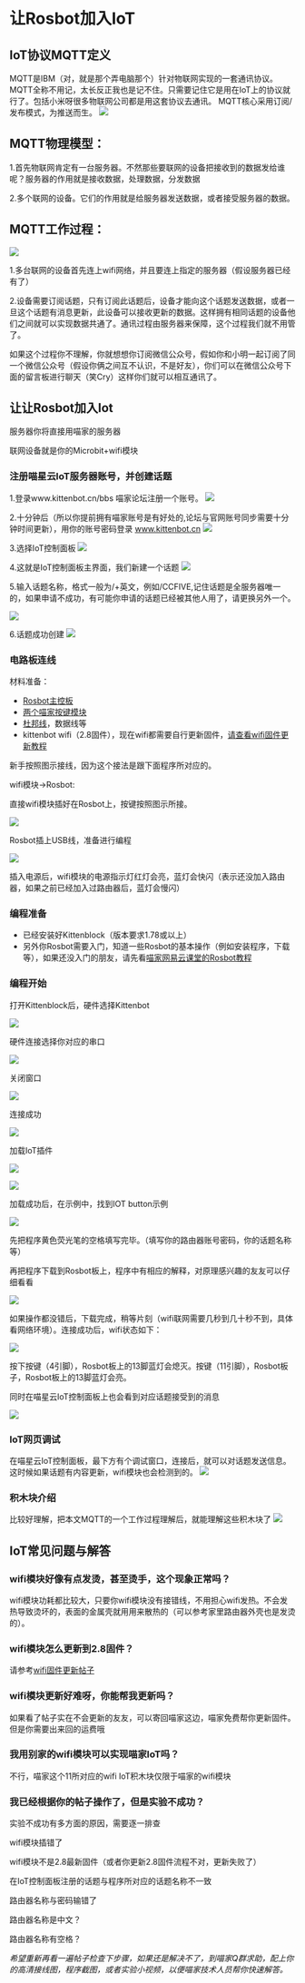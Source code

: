 # 让Rosbot加入IoT

## IoT协议MQTT定义
MQTT是IBM（对，就是那个弄电脑那个）针对物联网实现的一套通讯协议。MQTT全称不用记，太长反正我也是记不住。只需要记住它是用在IoT上的协议就行了。包括小米呀很多物联网公司都是用这套协议去通讯。
MQTT核心采用订阅/发布模式，为推送而生。
![](./images/Microbit_IoT00.png)

## MQTT物理模型：

1.首先物联网肯定有一台服务器。不然那些要联网的设备把接收到的数据发给谁呢？服务器的作用就是接收数据，处理数据，分发数据

2.多个联网的设备。它们的作用就是给服务器发送数据，或者接受服务器的数据。

## MQTT工作过程：
![](./images/Microbit_IoT15.png)

1.多台联网的设备首先连上wifi网络，并且要连上指定的服务器（假设服务器已经有了）

2.设备需要订阅话题，只有订阅此话题后，设备才能向这个话题发送数据，或者一旦这个话题有消息更新，此设备可以接收更新的数据。这样拥有相同话题的设备他们之间就可以实现数据共通了。通讯过程由服务器来保障，这个过程我们就不用管了。

如果这个过程你不理解，你就想想你订阅微信公众号，假如你和小明一起订阅了同一个微信公众号（假设你俩之间互不认识，不是好友），你们可以在微信公众号下面的留言板进行聊天（笑Cry）这样你们就可以相互通讯了。

## 让让Rosbot加入Iot

服务器你将直接用喵家的服务器

联网设备就是你的Microbit+wifi模块

### 注册喵星云IoT服务器账号，并创建话题

1.登录www.kittenbot.cn/bbs 喵家论坛注册一个账号。
![](./images/Microbit_IoT01.png)

2.十分钟后（所以你提前拥有喵家账号是有好处的,论坛与官网账号同步需要十分钟时间更新），用你的账号密码登录
www.kittenbot.cn
![](./images/Microbit_IoT02.png)

3.选择IoT控制面板
![](./images/Microbit_IoT03.png)

4.这就是IoT控制面板主界面，我们新建一个话题
![](./images/Microbit_IoT04.png)

5.输入话题名称，格式一般为/+英文，例如/CCFIVE,记住话题是全服务器唯一的，如果申请不成功，有可能你申请的话题已经被其他人用了，请更换另外一个。

![](./images/Microbit_IoT05.png)

6.话题成功创建
![](./images/Microbit_IoT06.png)

### 电路板连线

材料准备：

- [Rosbot主控板](https://item.taobao.com/item.htm?spm=a1z10.3-c-s.w4002-17001215033.188.6f2a762e0IPPMN&id=551011963085)
- [两个喵家按键模块](https://item.taobao.com/item.htm?spm=a1z10.3-c-s.w4002-17001215033.166.6f2a762e0IPPMN&id=555317774482)
- [杜邦线](https://item.taobao.com/item.htm?spm=a1z10.3-c-s.w4002-17001215033.89.6a1d762eTiXTCL&id=562690829818)，数据线等
- kittenbot wifi（2.8固件），现在wifi都需要自行更新固件，[请查看wifi固件更新教程](http://learn.kittenbot.cn/zh_CN/latest/electronics/wifi.html)

新手按照图示接线，因为这个接法是跟下面程序所对应的。

wifi模块->Rosbot:

直接wifi模块插好在Rosbot上，按键按照图示所接。

![](./images/Rosbot_IoT01.png)

Rosbot插上USB线，准备进行编程

![](./images/Rosbot_IoT03.png)

插入电源后，wifi模块的电源指示灯红灯会亮，蓝灯会快闪（表示还没加入路由器，如果之前已经加入过路由器后，蓝灯会慢闪）

### 编程准备

- 已经安装好Kittenblock（版本要求1.78或以上）
- 另外你Rosbot需要入门，知道一些Rosbot的基本操作（例如安装程序，下载等），如果还没入门的朋友，请先看[喵家网易云课堂的Rosbot教程](https://study.163.com/course/courseMain.htm?courseId=1005498001&share=2&shareId=400000000501010)



### 编程开始

打开Kittenblock后，硬件选择Kittenbot

![](./images/Rosbot_IoT05.png)

硬件连接选择你对应的串口

![](./images/Rosbot_IoT06.png)

关闭窗口

![](./images/Rosbot_IoT07.png)

连接成功

![](./images/Rosbot_IoT08.png)

加载IoT插件

![](./images/Rosbot_IoT09.png)

![](./images/Rosbot_IoT10.png)

加载成功后，在示例中，找到IOT button示例

![](./images/Rosbot_IoT11.png)

先把程序黄色荧光笔的空格填写完毕。（填写你的路由器账号密码，你的话题名称等）

再把程序下载到Rosbot板上，程序中有相应的解释，对原理感兴趣的友友可以仔细看看

![](./images/Rosbot_IoT12.png)


如果操作都没错后，下载完成，稍等片刻（wifi联网需要几秒到几十秒不到，具体看网络环境）。连接成功后，wifi状态如下：

![](./images/Rosbot_IoT15.gif)


按下按键（4引脚），Rosbot板上的13脚蓝灯会熄灭。按键（11引脚），Rosbot板子，Rosbot板上的13脚蓝灯会亮。


同时在喵星云IoT控制面板上也会看到对应话题接受到的消息

![](./images/Rosbot_IoT13.png)

### IoT网页调试

在喵星云IoT控制面板，最下方有个调试窗口，连接后，就可以对话题发送信息。这时候如果话题有内容更新，wifi模块也会检测到的。
![](./images/Rosbot_IoT14.png)

### 积木块介绍

比较好理解，把本文MQTT的一个工作过程理解后，就能理解这些积木块了
![](./images/Rosbot_IoT04.png)

## IoT常见问题与解答

### wifi模块好像有点发烫，甚至烫手，这个现象正常吗？

wifi模块功耗都比较大，只要你wifi模块没有接错线，不用担心wifi发热。不会发热导致烫坏的，表面的金属壳就用用来散热的（可以参考家里路由器外壳也是发烫的）。

### wifi模块怎么更新到2.8固件？

请参考[wifi固件更新帖子](http://learn.kittenbot.cn/zh_CN/latest/electronics/wifi.html)

### wifi模块更新好难呀，你能帮我更新吗？

如果看了帖子实在不会更新的友友，可以寄回喵家这边，喵家免费帮你更新固件。但是你需要出来回的运费哦

### 我用别家的wifi模块可以实现喵家IoT吗？

不行，喵家这个11所对应的wifi IoT积木块仅限于喵家的wifi模块

### 我已经根据你的帖子操作了，但是实验不成功？

实验不成功有多方面的原因，需要逐一排查

wifi模块插错了

wifi模块不是2.8最新固件（或者你更新2.8固件流程不对，更新失败了）


在IoT控制面板注册的话题与程序所对应的话题名称不一致

路由器名称与密码输错了

路由器名称是中文？

路由器名称有空格？

_希望重新再看一遍帖子检查下步骤，如果还是解决不了，到喵家Q群求助，配上你的高清接线图，程序截图，或者实验小视频，以便喵家技术人员帮你快速解答。_


